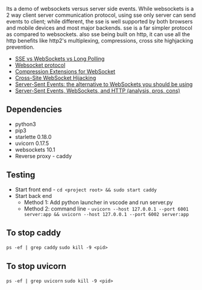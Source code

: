 Its a demo of websockets versus server side events. While websockets is a 2 way client server communication protocol, using sse only server can send events to client; while different, the sse is well supported by both browsers and mobile devices and most major backends. sse is a far simpler protocol as compared to websockets. also sse being built on http, it can use all the http benefits like http2's multiplexing, compressions, cross site highjacking prevention.
- [SSE vs WebSockets vs Long Polling](https://www.youtube.com/watch?v=n9mRjkQg3VE&ab_channel=FestGroup)
- [Websocket protocol](https://datatracker.ietf.org/doc/html/rfc6455)
- [Compression Extensions for WebSocket](https://datatracker.ietf.org/doc/html/rfc7692)
- [Cross-Site WebSocket Hijacking](https://christian-schneider.net/CrossSiteWebSocketHijacking.html#main)
- [Server-Sent Events: the alternative to WebSockets you should be using](https://germano.dev/sse-websockets/)
- [Server-Sent Events, WebSockets, and HTTP (analysis, pros, cons)](https://www.mnot.net/blog/2022/02/20/websockets)

## Dependencies
- python3 
- pip3
- starlette               0.18.0
- uvicorn                 0.17.5
- websockets              10.1
- Reverse proxy - caddy

## Testing
- Start front end - `cd <project root> && sudo start caddy`
- Start back end
  - Method 1: Add python launcher in vscode and run server.py
  - Method 2: command line - `uvicorn --host 127.0.0.1 --port 6001 server:app && uvicorn --host 127.0.0.1 --port 6002 server:app`

## To stop caddy
`ps -ef | grep caddy`
`sudo kill -9 <pid>`

## To stop uvicorn
`ps -ef | grep uvicorn`
`sudo kill -9 <pid>`
